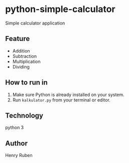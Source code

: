 # python-simple-calculator
Simple calculator application

## Feature
- Addition
- Subtraction
- Multiplication
- Dividing

## How to run in
1. Make sure Python is already installed on your system.
2. Run `kalkulator.py` from your terminal or editor.

## Technology
python 3

## Author
Henry Ruben
